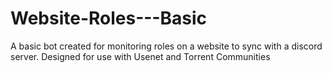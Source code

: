 # Website-Roles---Basic
A basic bot created for monitoring roles on a website to sync with a discord server. Designed for use with Usenet and Torrent Communities
